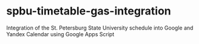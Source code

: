 # spbu-timetable-gas-integration
Integration of the St. Petersburg State University schedule into Google and Yandex Calendar using Google Apps Script

